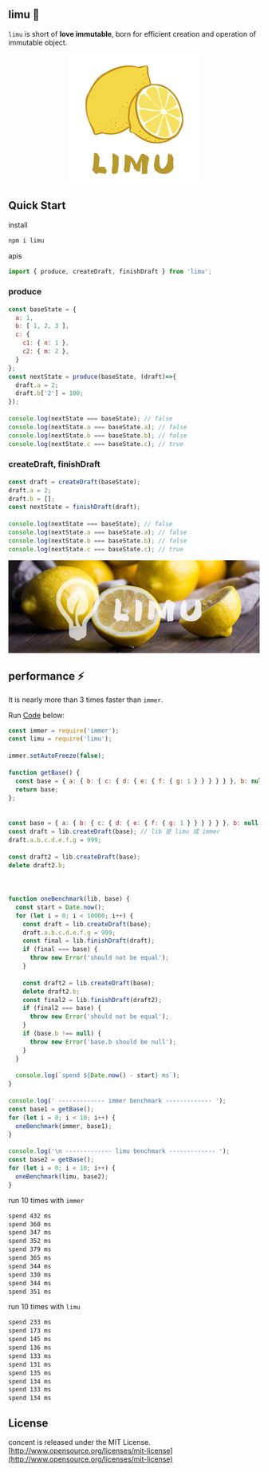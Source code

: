 ## limu 🍋
`limu` is short of **love immutable**, born for efficient creation and operation of immutable object.
<p align="center">
  <a href="https://concentjs.github.io/concent-doc">
    <img width="260" src="https://raw.githubusercontent.com/fantasticsoul/assets/master/limu/limu.png">
  </a>
</p>

## Quick Start
install
```bash
npm i limu
```

apis
```js
import { produce, createDraft, finishDraft } from 'limu';
```

### produce
```js
const baseState = {
  a: 1,
  b: [ 1, 2, 3 ],
  c: {
    c1: { n: 1 },
    c2: { m: 2 },
  }
};
const nextState = produce(baseState, (draft)=>{
  draft.a = 2;
  draft.b['2'] = 100;
});

console.log(nextState === baseState); // false
console.log(nextState.a === baseState.a); // false
console.log(nextState.b === baseState.b); // false
console.log(nextState.c === baseState.c); // true
```

### createDraft, finishDraft
```js
const draft = createDraft(baseState);
draft.a = 2;
draft.b = [];
const nextState = finishDraft(draft);

console.log(nextState === baseState); // false
console.log(nextState.a === baseState.a); // false
console.log(nextState.b === baseState.b); // false
console.log(nextState.c === baseState.c); // true
```

![performance](https://raw.githubusercontent.com/fantasticsoul/assets/master/limu/limu-benchmark.jpg)

## performance ⚡️
It is nearly more than 3 times faster than `immer`.

Run [Code](https://github.com/tnfe/limu/blob/main/benchmark/case1.js) below:
```js
const immer = require('immer');
const limu = require('limu');

immer.setAutoFreeze(false);

function getBase() {
  const base = { a: { b: { c: { d: { e: { f: { g: 1 } } } } } }, b: null };
  return base;
};


const base = { a: { b: { c: { d: { e: { f: { g: 1 } } } } } }, b: null };
const draft = lib.createDraft(base); // lib 是 limu 或 immer
draft.a.b.c.d.e.f.g = 999;

const draft2 = lib.createDraft(base);
delete draft2.b;



function oneBenchmark(lib, base) {
  const start = Date.now();
  for (let i = 0; i < 10000; i++) {
    const draft = lib.createDraft(base);
    draft.a.b.c.d.e.f.g = 999;
    const final = lib.finishDraft(draft);
    if (final === base) {
      throw new Error('should not be equal');
    }

    const draft2 = lib.createDraft(base);
    delete draft2.b;
    const final2 = lib.finishDraft(draft2);
    if (final2 === base) {
      throw new Error('should not be equal');
    }
    if (base.b !== null) {
      throw new Error('base.b should be null');
    }
  }

  console.log(`spend ${Date.now() - start} ms`);
}

console.log(' ------------- immer benchmark ------------- ');
const base1 = getBase();
for (let i = 0; i < 10; i++) {
  oneBenchmark(immer, base1);
}

console.log('\n ------------- limu benchmark ------------- ');
const base2 = getBase();
for (let i = 0; i < 10; i++) {
  oneBenchmark(limu, base2);
}
```

run 10 times with `immer`
```bash
spend 432 ms
spend 360 ms
spend 347 ms
spend 352 ms
spend 379 ms
spend 365 ms
spend 344 ms
spend 330 ms
spend 344 ms
spend 351 ms
```

run 10 times with `limu`
```bash
spend 233 ms
spend 173 ms
spend 145 ms
spend 136 ms
spend 133 ms
spend 131 ms
spend 135 ms
spend 134 ms
spend 133 ms
spend 134 ms
```


## License

concent is released under the MIT License. [http://www.opensource.org/licenses/mit-license](http://www.opensource.org/licenses/mit-license)
